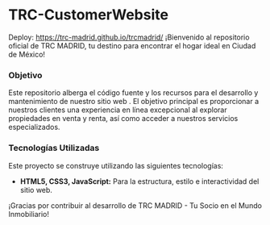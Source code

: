 # TRC-CustomerWebsite

Deploy: https://trc-madrid.github.io/trcmadrid/
¡Bienvenido al repositorio oficial de TRC MADRID, tu destino para encontrar el hogar ideal en Ciudad de México!

### Objetivo

Este repositorio alberga el código fuente y los recursos para el desarrollo y mantenimiento de nuestro sitio web . El objetivo principal es proporcionar a nuestros clientes una experiencia en línea excepcional al explorar propiedades en venta y renta, así como acceder a nuestros servicios especializados.


### Tecnologías Utilizadas

Este proyecto se construye utilizando las siguientes tecnologías:

- **HTML5, CSS3, JavaScript:** Para la estructura, estilo e interactividad del sitio web.


¡Gracias por contribuir al desarrollo de TRC MADRID - Tu Socio en el Mundo Inmobiliario!
